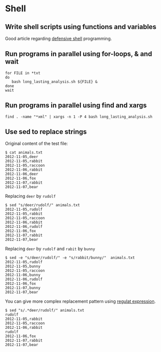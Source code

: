 # Shell

## Write shell scripts using functions and variables

Good article
regarding
[defensive shell](http://www.kfirlavi.com/blog/2012/11/14/defensive-bash-programming/) programming.


## Run programs in parallel using for-loops, & and wait

```
for FILE in *txt
do
   bash long_lasting_analysis.sh ${FILE} &
done
wait
```

## Run programs in parallel using find and xargs

```
find . -name "*xml" | xargs -n 1 -P 4 bash long_lasting_analysis.sh
```

## Use sed to replace strings

Original content of the test file:

```
$ cat animals.txt 
2012-11-05,deer
2012-11-05,rabbit
2012-11-05,raccoon
2012-11-06,rabbit
2012-11-06,deer
2012-11-06,fox
2012-11-07,rabbit
2012-11-07,bear
```

Replacing `deer` by `rudolf`

```
$ sed "s/deer/rudolf/" animals.txt 
2012-11-05,rudolf
2012-11-05,rabbit
2012-11-05,raccoon
2012-11-06,rabbit
2012-11-06,rudolf
2012-11-06,fox
2012-11-07,rabbit
2012-11-07,bear
```

Replacing `deer` by `rudolf` and `rabit` by `bunny`

```
$ sed -e "s/deer/rudolf/" -e "s/rabbit/bunny/"  animals.txt  
2012-11-05,rudolf
2012-11-05,bunny
2012-11-05,raccoon
2012-11-06,bunny
2012-11-06,rudolf
2012-11-06,fox
2012-11-07,bunny
2012-11-07,bear
```

You can give more complex replacement pattern
using
[regulat expression](https://en.wikipedia.org/wiki/Regular_expression).

```
$ sed "s/.*deer/rudolf/" animals.txt 
rudolf
2012-11-05,rabbit
2012-11-05,raccoon
2012-11-06,rabbit
rudolf
2012-11-06,fox
2012-11-07,rabbit
2012-11-07,bear
```
